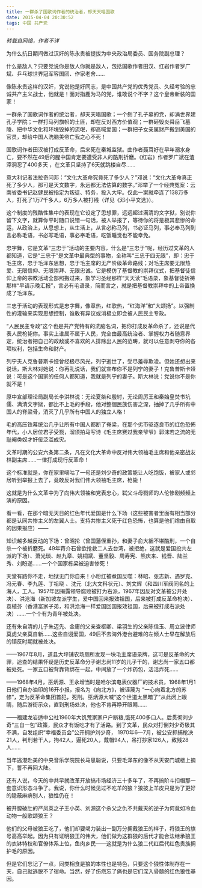 ```yaml
---
title: 一群杀了国歌词作者的统治者，却天天唱国歌
date: 2015-04-04 20:30:52
tags: 中国 共产党
---
```


*转载自网络，作者不详*

为什么抗日期间做过汉奸的陈永贵被提拔为中央政治局委员、国务院副总理？

什么是敌人？只要党说你是敌人你就是敌人，包括国歌作者田汉、红岩作者罗广斌、乒乓球世界冠军容国团、作家老舍……

像陈永贵这样的汉奸，党说他是好同志，是中国共产党的优秀党员、久经考验的忠诚共产主义战士，他就是！面对指鹿为马的党，谁敢说个不字？这个皇帝新装的国家！

一群杀了国歌词作者的统治者，却天天唱国歌；一个刨了孔子墓的党，却满世界建孔子学院；一群打马列旗帜的土匪，却在反对西方价值观；一群砸毁炎舜岳飞墓陵、把中华文化和环境毁掉的流氓，却高喊爱国；一群把子女亲属财产搬到美国的官员，却给中国人洗脑美帝亡我之心不死！



国歌词作者田汉被打成反革命，后来死在秦城监狱。曲作者聂耳好在早年溺水身亡，要不然在49后的腥中国肯定要遭受非人的酷刑折磨。《红岩》作者罗广斌在渣滓洞忍了400多天 ，在文革只坚持了6天就跳楼自尽……

意大利记者法拉奇问邓：“文化大革命究竟死了多少人？”邓说：“文化大革命真正死了多少人，那可是天文数字，永远都无法估算的数字。”邓举了一个经典冤案：云南省委书记赵健民被指定为叛徒、特务，投入大牢。仅此一案就牵连了138万多人，打死了1万7千多人，6万多人被打残（详见《邓小平文选》）。


这个制度的残酷性集中的表现在它设定了思想罪，远远超过满清的文字狱，别说你留下文字，就算你平时随口说错一句话，被人举报了，等待你的将是极其悲惨的命运，从政治上，从思想上，从生活上，从言必称马列，书必证马列，事必奉马列到言必称毛语，书必写毛语，事必奉毛语，吃饭睡觉也不能幸免。

忠字舞，它是文革“三忠于”活动的主要内容，什么是“三忠于”呢，经历过文革的人都知道，它是“三忠于”是文革中最典型的事物，全称叫“三忠于四无限”，即：忠于毛主席，忠于毛泽东思想，忠于毛主席的无产阶级革命路线；对毛主席要无限热爱、无限信仰、无限崇拜、无限忠诚。它是模仿了基督教的崇拜仪式，把基督徒信仰上帝的宗教活动全部照搬过来，象学习圣经那样“天天读”毛语录，象基督徒祈祷那样“早请示晚汇报”，言必有毛语录，简而言之，就是把基督教崇拜中的上帝置换成了毛泽东。


三忠于活动的表现形式是忠字舞，像章热，红歌热，“红海洋”和“大颂扬”。以强制性的灌输来实现思想控制，谁敢有异议或消极立即会被人民民主专政。

“人民民主专政”这个也是共产党特有的洗脑名词，把你打成反革命杀了，还说是代表人民枪毙你。事实上谁属不属于人民，完全由最高统治者、掌握权力者随意界定，统治者把自己的政敌或不喜欢的人排除出人民的范畴，就可以任意剥夺你的各项权利，包括生命和财产。

列宁夫人克鲁普斯卡娅曾经极尽风光，列宁逝世了，受尽羞辱欺凌。但她还想出来说话，斯大林对她说：你再乱说话，我们就宣布你不是列宁的妻子！克鲁普斯卡娅说：可是这个国家的任何人都知道，我就是列宁的妻子。斯大林说：党说你不是你就不是！



原中宣部理论局副局长李洪林说：无论夏桀和殷紂，无论周厉王和秦始皇焚书坑儒、满清文字狱，都比不上毛的手段，他对整個民族伤害之深，抽掉了几乎所有中国人的脊梁骨，消灭了几乎所有中国人的独立人格！

毛的高压铁幕统治几乎让所有中国人都断了脊梁，在那个劣帀驱逐良帀的红色恐怖年代，小人居位君子受戮，溜须拍马写诗《毛主席赛过我亲爷爷》郭沫若之流的无耻阉类奴才奸佞泛滥成灾。



文革时期的公安六条第二条，凡在文化大革命中反对伟大领袖毛主席和他亲密战友林副主席……一律打成现行反革命！


这个标准就是，你在家里嘀咕了一句还是刘少奇的政策能让人吃饱饭，被家人或邻居听到举报上去了，竟敢反对我们伟大领袖毛主席，枪毙！


这就是为什么文革中为了向伟大领袖和党表忠心，弑父斗母戮师的人伦惨剧频频上演的原因。



看一看，在那个暗无天日的红色年代爱国是什么下场（这些被害者里面有相当部分都是认同共惨主义的左翼人士。支持共惨主义死于红色恐怖，也算是他们绺由自取的因果报应）——


知识越多越反动的下场：曾昭抡（曾国藩侄重孙，和妻子俞大絪不堪酷刑，一个自杀一个被折磨死。49年蒋介石曾欲抢救二人去台湾，被拒绝，这就是爱国投共左派的下场）、萧光琰、赵九章、姚桐斌、董坚毅、周寿宪、熊庆来、钱晋、陆兰秀、刘盼遂……一个个国家栋梁被迫害惨死！

天堂有路你不走，地狱无门你自来！小粉红被煮国反噬：林昭、张志新、遇罗克、冯元春、李九莲、丁祖晓 、沈元（北大文科状元）、刘文辉（和四川军阀同名的上海人，工人。1957年因揭露领导腐败被打为右派，1967年因反对文革被公开处决）、洪沧海（新加坡左派学生，爱中国回来报效祖国，后来被打成反革命枪决）、袁植芬（香港富家子弟，和洪沧海一样爱国回国报效祖国，后来被打成右派处决）……一个个有为青年被处决。

还有朱自清的儿子朱迈先、金庸的父亲查枢卿、梁羽生的父亲陈信玉、周立波律师莫虎父亲莫自新……这些自诩爱国，49后不去海外港台避难的左倾人士早在解放后的镇反时期就被处决。


——1967年8月，道县大坪铺农场厕所发现一块毛主席语录牌，这可是反革命的大罪，追查的结果怀疑是历史反革命分子谢志尚11岁的儿子干的，谢志尚一家五口都被处死。一家五口被背靠背绑在一起，中间放了一个炸药包，活活炸死……


——1968年4月，巫炳源、王永增当时是哈尔滨电表仪器厂的技术员，1968年1月1日他们自办油印的16开小报，报名为《向北方》，被诬蔑为 “一心向着北方的苏修”，定为反革命集团首犯，死刑。巫炳源大喊“这个世道太黑暗了”从此闭上眼睛，随后游街示众，直到刑场处决，他也不肯再睁开眼睛……


——福建龙岩适中公社1960年大饥荒家家户户断粮,饿死400多口人。后贯彻刘少奇“三自一包”政策，民众才有饭吃才有了活路。到了文革，民众对打倒刘少奇极其不满，自发组织“幸福委员会”公开拥护刘少奇， 1970年6—7月，被公安抓捕枪决21人，判刑若干人，拘42人，逼死20人，戴帽94人，吊打抄家126人，致残28人……




当年逃港赴美的中央音乐学院院长马思聪说，只要毛泽东的像不从天安门城楼上摘下，誓不再回大陆。


还有人说，今天的中共早就改革开放搞市场经济三十多年了，不再搞阶斗扣帽那一套意识形态斗争了。我说，你什么时候见过不吃羊的狼？狼披上羊皮只是为了更好的隐蔽麻痹别人，狼性仍在！

被开膛破肚的严凤英之子王小英、刘源这个杀父之仇不共戴天的逆子为何竟如冷血动物一般歌颂狼王？

他们的父母被狼王吃了，他们却要竭力装出一副万分拥戴狼王的样子，将狼王的旗号高高举起。因为只有证明狼王的伟大，他们做为这群狼的后代才能合法继承狼王的衣钵特权和官僚体系上位，鱼肉乡民——这就是为什么狼二代红后代红色贵族拥护毛的原因。

 但是它们忘记了一点，同类相食是狼的本性也是特色，只要这个狼性体制存在一天，自己就逃脱不了宿命。当然，好了伤疤忘了痛也是它们深入骨髓的红色狼性基因﻿。
